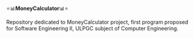 ⭐📊**MoneyCalculator**📊⭐

Repository dedicated to MoneyCalculator project, first program proposed for Software Engineering II,
ULPGC subject of Computer Engineering.
